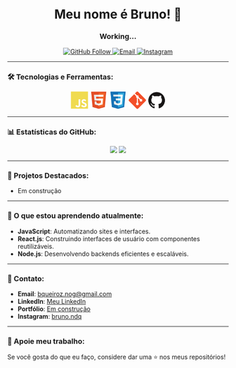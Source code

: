 <h1 align="center">Meu nome é Bruno! 👋</h1>
<h3 align="center">Working...</h3>

<p align="center">
  <a href="https://github.com/Bruno-nog">
    <img src="https://img.shields.io/github/followers/Bruno-nog?label=Follow&style=social" alt="GitHub Follow" />
  </a>
  <a href="bqueiroz.nog@gmail.com">
    <img src="https://img.shields.io/badge/bqueiroz@gmail.com-red?style=flat&logo=gmail" alt="Email" />
  </a>
  <a href="https://www.instagram.com/bruno.ndq/">
    <img src="https://img.shields.io/badge/Instagram-bruno.ndq-E4405F?style=flat&logo=instagram&logoColor=white" alt="Instagram" />
  </a>
</p>

---

### 🛠️ Tecnologias e Ferramentas:

<p align="center">
  <img src="https://raw.githubusercontent.com/devicons/devicon/master/icons/javascript/javascript-plain.svg" alt="JavaScript" width="40" height="40"/>
  <img src="https://raw.githubusercontent.com/devicons/devicon/master/icons/html5/html5-original.svg" alt="HTML" width="40" height="40"/>
  <img src="https://raw.githubusercontent.com/devicons/devicon/master/icons/css3/css3-original.svg" alt="CSS" width="40" height="40"/>
  <img src="https://raw.githubusercontent.com/devicons/devicon/master/icons/git/git-original.svg" alt="Git" width="40" height="40"/>
  <img src="https://raw.githubusercontent.com/devicons/devicon/master/icons/github/github-original.svg" alt="GitHub" width="40" height="40"/>
</p>

---

### 📊 Estatísticas do GitHub:
<p align="center">
  <img height="180em" src="https://github-readme-stats.vercel.app/api?username=Bruno-nog&show_icons=true&theme=dark&include_all_commits=true&count_private=true&token=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"/>
  <img height="180em" src="https://github-readme-stats.vercel.app/api/top-langs/?username=Bruno-nog&layout=compact&langs_count=6&theme=dark&token=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"/>
</p>

---

### 🚀 Projetos Destacados:

- Em construção

---

### 🌱 O que estou aprendendo atualmente:

- **JavaScript**: Automatizando sites e interfaces.
- **React.js**: Construindo interfaces de usuário com componentes reutilizáveis.
- **Node.js**: Desenvolvendo backends eficientes e escaláveis.

---

### 💬 Contato:

- **Email**: [bqueiroz.nog@gmail.com](bqueiroz.nog@gmail.com)
- **LinkedIn**: [Meu LinkedIn](https://www.linkedin.com/in/bruno-nogueira-de-queiroz-a9667a2a6/)
- **Portfólio**: [Em construção]()
- **Instagram**: [bruno.ndq](https://www.instagram.com/bruno.ndq/)

---

### 💖 Apoie meu trabalho:

Se você gosta do que eu faço, considere dar uma ⭐️ nos meus repositórios!

